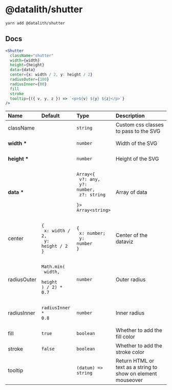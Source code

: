 # @datalith/shutter

```
yarn add @datalith/shutter
```

## Docs

```jsx
<Shutter
  className="shutter"
  width={width}
  height={height}
  data={data}
  center={x: width / 2, y: height / 2}
  radiusOuter={100}
  radiusInner={80}
  fill
  stroke
  tooltip={({ v, y, z }) => `<p>${v} ${y} ${z}</p>`}
/>
```

| Name             | Default                                                                  | Type                                                                                                  | Description                                                  |
| :--------------- | :----------------------------------------------------------------------- | :---------------------------------------------------------------------------------------------------- | :----------------------------------------------------------- |
| className        |                                                                          | <pre><code>string</code></pre>                                                                        | Custom css classes to pass to the SVG                        |
| <b>width \*</b>  |                                                                          | <pre><code>number</code></pre>                                                                        | Width of the SVG                                             |
| <b>height \*</b> |                                                                          | <pre><code>number</code></pre>                                                                        | Height of the SVG                                            |
| <b>data \*</b>   |                                                                          | <pre><code>Array<{<br> v?: any,<br> y?: number,<br> z?: string <br>}><br>Array\<string\></code></pre> | Array of data                                                |
| center           | <pre><code>{<br> x: width / 2,<br> y: height / 2<br>}</code></pre>       | <pre><code>{<br> x: number;<br> y: number<br>}</code></pre>                                           | Center of the dataviz                                        |
| radiusOuter      | <pre><code>Math.min(<br> width,<br> height<br>) / 2) \* 0.7</code></pre> | <pre><code>number</code></pre>                                                                        | Outer radius                                                 |
| radiusInner      | <pre><code>radiusInner \* 0.8</code></pre>                               | <pre><code>number</code></pre>                                                                        | Inner radius                                                 |
| fill             | <pre><code>true</code></pre>                                             | <pre><code>boolean</code></pre>                                                                       | Whether to add the fill color                                |
| stroke           | <pre><code>false</code></pre>                                            | <pre><code>boolean</code></pre>                                                                       | Whether to add the stroke color                              |
| tooltip          |                                                                          | <pre><code>(datum) => string</code></pre>                                                             | Return HTML or text as a string to show on element mouseover |
